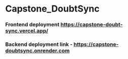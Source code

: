 # Capstone_DoubtSync
  ### Frontend  deployment     https://capstone-doubt-sync.vercel.app/
### Backend deployment link - https://capstone-doubtsync.onrender.com
